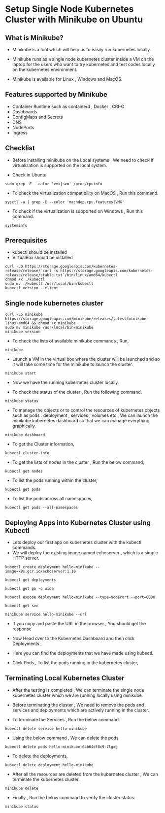 # Setup Single Node Kubernetes Cluster with Minikube on Ubuntu
## What is Minikube?
- Minikube is a tool which will help us to easily run kubernetes locally.

- Minikube runs as a single node kubernetes cluster inside a VM on the laptop for the users who want to try kubernetes and test codes locally on the kubernetes environment.

- Minikube is available for Linux , Windows and MacOS.

## Features supported by Minikube
- Container Runtime such as containerd , Docker , CRI-O
- Dashboards
- ConfigMaps and Secrets
- DNS
- NodePorts
- Ingress

## Checklist
- Before installing minikube on the Local systems , We need to check If virtualization is supported on the local system.

- Check in Ubuntu
```
sudo grep -E --color 'vmx|svm' /proc/cpuinfo
```

- To check the virtualization compatibility on MacOS , Run this command.
```
sysctl -a | grep -E --color 'machdep.cpu.features|VMX'
```

- To check if the virtualization is supported on Windows , Run this command.
```
systeminfo
```

## Prerequisites
- kubectl should be installed
- VirtualBox should be installed

```
curl -LO https://storage.googleapis.com/kubernetes-release/release/`curl -s https://storage.googleapis.com/kubernetes-release/release/stable.txt`/bin/linux/amd64/kubectl
chmod +x ./kubectl
sudo mv ./kubectl /usr/local/bin/kubectl
kubectl version --client
```

## Single node kubernetes cluster

```
curl -Lo minikube https://storage.googleapis.com/minikube/releases/latest/minikube-linux-amd64 && chmod +x minikube
sudo mv minikube /usr/local/bin/minikube
minikube version
```

- To check the lists of available minikube commands , Run,
```
minikube
```

- Launch a VM in the virtual box where the cluster will be launched and so it will take some time for the minikube to launch the cluster.
```
minikube start
```

- Now we have the running kubernetes cluster locally.

- To check the status of the cluster , Run the following command.
```
minikube status
```

- To manage the objects or to control the resources of kubernetes objects such as pods . deployment , services , volumes etc , We can launch the minikube kubernetes dashboard so that we can manage everything graphically.
```
minikube dashboard
```

- To get the Cluster information,
```
kubectl cluster-info
```

- To get the lists of nodes in the cluster , Run the below command,
```
kubectl get nodes
```


- To list the pods running within the cluster,
```
kubectl get pods
```

- To list the pods across all namespaces,
```
kubectl get pods --all-namespaces
```


## Deploying Apps into Kubernetes Cluster using Kubectl
- Lets deploy our first app on kubernetes cluster with the kubectl commands.
- We will deploy the existing image named echoserver , which is a simple HTTP server.
```
kubectl create deployment hello-minikube --image=k8s.gcr.io/echoserver:1.10
```

```
kubectl get deployments
```


```
kubectl get po -o wide
```

```
kubectl expose deployment hello-minikube --type=NodePort --port=8080
```

```
kubectl get svc
```

```
minikube service hello-minikube --url
```


- If you copy and paste the URL in the browser , You should get the response

- Now Head over to the Kubernetes Dashboard and then click Deployments ,

- Here you can find the deployments that we have made using kubectl.

- Click Pods , To list the pods running in the kubernetes cluster,

## Terminating Local Kubernetes Cluster
- After the testing is completed , We can terminate the single node kubernetes cluster which we are running locally using minikube.

- Before terminating the cluster , We need to remove the pods and services and deployments which are actively running in the cluster.

- To terminate the Services , Run the below command.

```
kubectl delete service hello-minikube
```

- Using the below command , We can delete the pods
```
kubectl delete pods hello-minikube-64b64df8c9-7lgxg
```

- To delete the deployments,
```
kubectl delete deployment hello-minikube
```

- After all the resources are deleted from the kubernetes cluster , We can terminate the kubernetes cluster.
```
minikube delete
```

- Finally , Run the below command to verify the cluster status.
```
minikube status
```
